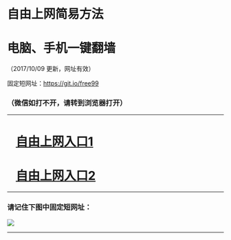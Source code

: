 ﻿# 自由上网简易方法

# 电脑、手机一键翻墙

（2017/10/09 更新，网址有效）

固定短网址：https://git.io/free99

### （微信如打不开，请转到浏览器打开）


***





# &nbsp;&nbsp; <a href="http://ft112413353.fwq-tz-1001.info/fwqtz01.html?t=100900118826 " target="_blank">自由上网入口1</a>
# &nbsp;&nbsp; <a href="http://ft153824667.fwq-tz-1002.info/fwqtz02.html?t=10090018600 " target="_blank">自由上网入口2</a>
***

### 请记住下图中固定短网址：

<img src="https://s3-us-west-2.amazonaws.com/fwq-1001/yjfq-20170905okok.png" /> 


***

